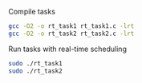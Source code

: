 Compile tasks
```bash
gcc -O2 -o rt_task1 rt_task1.c -lrt
gcc -O2 -o rt_task2 rt_task2.c -lrt
```

Run tasks with real-time scheduling
```bash
sudo ./rt_task1 
sudo ./rt_task2 
```